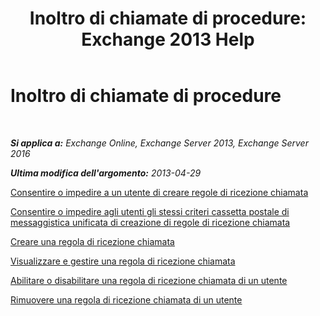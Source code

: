 ﻿---
title: 'Inoltro di chiamate di procedure: Exchange 2013 Help'
TOCTitle: Inoltro di chiamate di procedure
ms:assetid: a19cf331-4a83-4d8e-909e-9330911c7fa2
ms:mtpsurl: https://technet.microsoft.com/it-it/library/JJ863115(v=EXCHG.150)
ms:contentKeyID: 50555648
ms.date: 05/22/2018
mtps_version: v=EXCHG.150
ms.translationtype: MT
---

# Inoltro di chiamate di procedure

 

_**Si applica a:** Exchange Online, Exchange Server 2013, Exchange Server 2016_

_**Ultima modifica dell'argomento:** 2013-04-29_

[Consentire o impedire a un utente di creare regole di ricezione chiamata](allow-or-prevent-a-user-from-creating-call-answering-rules-exchange-2013-help.md)

[Consentire o impedire agli utenti gli stessi criteri cassetta postale di messaggistica unificata di creazione di regole di ricezione chiamata](allow-or-prevent-users-in-the-same-um-mailbox-policy-from-creating-call-answering-rules-exchange-2013-help.md)

[Creare una regola di ricezione chiamata](create-a-call-answering-rule-exchange-2013-help.md)

[Visualizzare e gestire una regola di ricezione chiamata](view-and-manage-a-call-answering-rule-exchange-2013-help.md)

[Abilitare o disabilitare una regola di ricezione chiamata di un utente](enable-or-disable-a-call-answering-rule-for-a-user-exchange-2013-help.md)

[Rimuovere una regola di ricezione chiamata di un utente](remove-a-call-answering-rule-for-a-user-exchange-2013-help.md)

